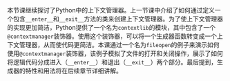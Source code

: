 本节课继续探讨了Python中的上下文管理器。上一节课中介绍了如何通过定义一个包含`__enter__`和`__exit__`方法的类来创建上下文管理器。为了使上下文管理器的实现更加简洁，Python提供了一个名为`contextlib`的模块，其中包含了一个`@contextmanager`装饰器。使用这个装饰器，可以将一个生成器函数转变成一个上下文管理器，从而使代码更简洁。本课通过一个名为`fileopen`的例子来演示如何使用`@contextmanager`装饰器，该例子模拟了文件的打开和关闭操作，展示了如何将逻辑代码分成进入（`__enter__`）和退出（`__exit__`）两个部分。最后提到，生成器的特性和用法将在后续章节详细讲解。